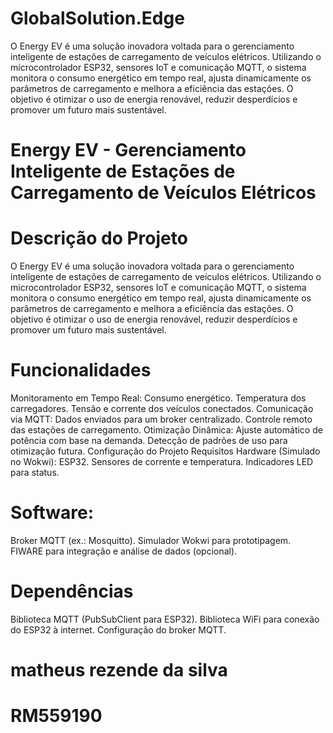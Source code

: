 # GlobalSolution.Edge
O Energy EV é uma solução inovadora voltada para o gerenciamento inteligente de estações de carregamento de veículos elétricos. Utilizando o microcontrolador ESP32, sensores IoT e comunicação MQTT, o sistema monitora o consumo energético em tempo real, ajusta dinamicamente os parâmetros de carregamento e melhora a eficiência das estações. O objetivo é otimizar o uso de energia renovável, reduzir desperdícios e promover um futuro mais sustentável. 

# Energy EV - Gerenciamento Inteligente de Estações de Carregamento de Veículos Elétricos

  # Descrição do Projeto
O Energy EV é uma solução inovadora voltada para o gerenciamento inteligente de estações de carregamento de veículos elétricos. Utilizando o microcontrolador ESP32, sensores IoT e comunicação MQTT, o sistema monitora o consumo energético em tempo real, ajusta dinamicamente os parâmetros de carregamento e melhora a eficiência das estações. O objetivo é otimizar o uso de energia renovável, reduzir desperdícios e promover um futuro mais sustentável.

 # Funcionalidades

Monitoramento em Tempo Real:
Consumo energético.
Temperatura dos carregadores.
Tensão e corrente dos veículos conectados.
Comunicação via MQTT:
Dados enviados para um broker centralizado.
Controle remoto das estações de carregamento.
Otimização Dinâmica:
Ajuste automático de potência com base na demanda.
Detecção de padrões de uso para otimização futura.
Configuração do Projeto
Requisitos
Hardware (Simulado no Wokwi):
ESP32.
Sensores de corrente e temperatura.
Indicadores LED para status.

# Software:
Broker MQTT (ex.: Mosquitto).
Simulador Wokwi para prototipagem.
FIWARE para integração e análise de dados (opcional).

# Dependências
Biblioteca MQTT (PubSubClient para ESP32).
Biblioteca WiFi para conexão do ESP32 à internet.
Configuração do broker MQTT.


# matheus rezende da silva
# RM559190

